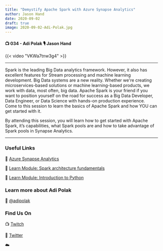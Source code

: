 ```yaml
---
title: "Demystify Apache Spark with Azure Synapse Analytics"
author: Jason Hand
date: 2020-09-02
draft: true
image: 2020-09-02-Adi-Polak.jpg
---
```


#### 📺 034 - Adi Polak 🎙️ Jason Hand

<!--more-->

{{< video "VKWa7tnw3g4" >}}

---

Spark is the leading Big Data analytics framework. However, it also has excellent features for Stream processing and machine learning development. Big Data systems are a new reality. Whether we're creating microservices-based solutions or machine learning-based products, we work with data, most often, big data. Apache Spark is your friend if you want to position yourself on the road for success as a Big Data Developer, Data Engineer, or Data Science with hands-on production experience. Come to this session to learn the basics of Apache Spark and how YOU can get started with it.

By attending this session, you will learn how to get started with Apache Spark, it’s capabilities, what Spark pools are and how to take advantage of Spark pools in Synapse Analytics. 

---

### Useful Links

🔗 [Azure Synapse Analytics](https://docs.microsoft.com/en-us/azure/synapse-analytics/sql-data-warehouse/?WT.mc_id=allaroundazure-blog-adpolak)

🔗 [Learn Module: Spark architecture fundamentals](https://docs.microsoft.com/en-us/learn/modules/spark-architecture-fundamentals/?WT.mc_id=allaroundazure-blog-adpolak)

🔗 [Learn Module: Introduction to Python](https://docs.microsoft.com/en-us/learn/modules/intro-to-python/?WT.mc_id=allaroundazure-blog-adpolak)


### Learn more about Adi Polak

🔗 [@adipolak](https://twitter.com/adipolak)

### Find Us On

📺 [Twitch](https://www.twitch.tv/microsoftdeveloper)

🔗 [Twitter](https://twitter.com/jasonhand)

☁️
